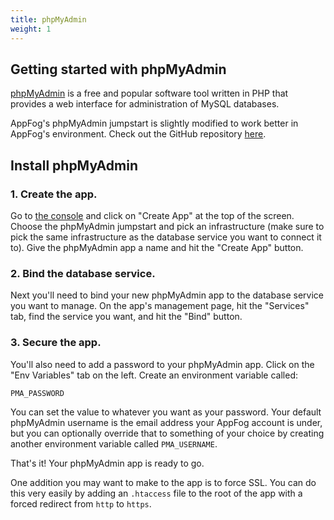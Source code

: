```yaml
---
title: phpMyAdmin
weight: 1
---
```


## Getting started with phpMyAdmin

[phpMyAdmin](http://www.phpmyadmin.net/home_page/index.php) is a free and popular software tool written in PHP that provides a web interface for administration of MySQL databases. 

AppFog's phpMyAdmin jumpstart is slightly modified to work better in AppFog's environment. Check out the GitHub repository [here](https://github.com/appfog/af-php-myadmin). 

## Install phpMyAdmin

### 1. Create the app. 

Go to [the console](https://console.appfog.com/) and click on "Create App" at the top of the screen. Choose the phpMyAdmin jumpstart and pick an infrastructure (make sure to pick the same infrastructure as the database service you want to connect it to). Give the phpMyAdmin app a name and hit the "Create App" button. 

### 2. Bind the database service.

Next you'll need to bind your new phpMyAdmin app to the database service you want to manage. On the app's management page, hit the "Services" tab, find the service you want, and hit the "Bind" button. 

### 3. Secure the app. 

You'll also need to add a password to your phpMyAdmin app. Click on the "Env Variables" tab on the left. Create an environment variable called: 

    PMA_PASSWORD

You can set the value to whatever you want as your password. Your default phpMyAdmin username is the email address your AppFog account is under, but you can optionally override that to something of your choice by creating another environment variable called `PMA_USERNAME`.

That's it! Your phpMyAdmin app is ready to go. 

One addition you may want to make to the app is to force SSL. You can do this very easily by adding an `.htaccess` file to the root of the app with a forced redirect from `http` to `https`.
